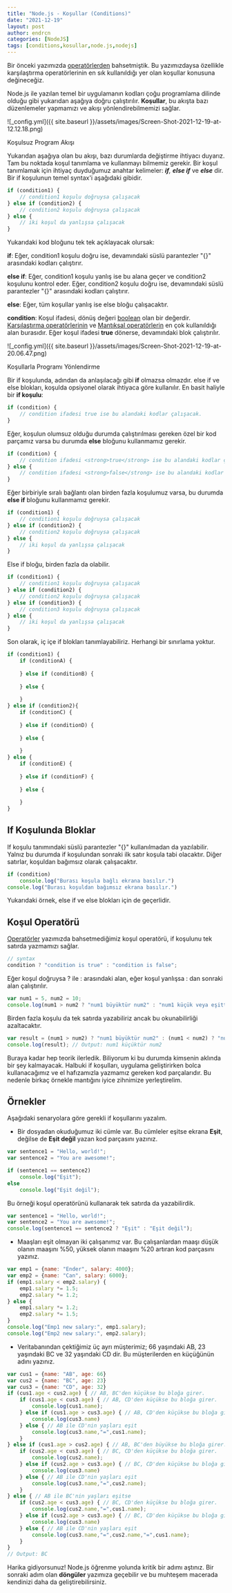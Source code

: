 ```yaml
---
title: "Node.js - Koşullar (Conditions)"
date: "2021-12-19"
layout: post
author: endrcn
categories: [NodeJS]
tags: [conditions,kosullar,node.js,nodejs]
---
```


Bir önceki yazımızda [operatörlerden](https://endrcn.dev/nodejs-operators/) bahsetmiştik. Bu yazımızdaysa özellikle karşılaştırma operatörlerinin en sık kullanıldığı yer olan koşullar konusuna değineceğiz.

Node.js ile yazılan temel bir uygulamanın kodları çoğu programlama dilinde olduğu gibi yukarıdan aşağıya doğru çalıştırılır. **Koşullar**, bu akışta bazı düzenlemeler yapmamızı ve akışı yönlendirebilmemizi sağlar.

![_config.yml]({{ site.baseurl }}/assets/images/Screen-Shot-2021-12-19-at-12.12.18.png)

Koşulsuz Program Akışı

Yukarıdan aşağıya olan bu akışı, bazı durumlarda değiştirme ihtiyacı duyarız. Tam bu noktada koşul tanımlama ve kullanmayı bilmemiz gerekir. Bir koşul tanımlamak için ihtiyaç duyduğumuz anahtar kelimeler: _**if**, **else if**_ ve **_else_** dir. Bir if koşulunun temel syntax'i aşağıdaki gibidir.

```javascript
if (condition1) {
    // condition1 koşulu doğruysa çalışacak
} else if (condition2) {
    // condition2 koşulu doğruysa çalışacak
} else {
    // iki koşul da yanlışsa çalışacak
}
```

Yukarıdaki kod bloğunu tek tek açıklayacak olursak:

**if**: Eğer, condition1 koşulu doğru ise, devamındaki süslü parantezler "{}" arasındaki kodları çalıştırır.

**else if**: Eğer, condition1 koşulu yanlış ise bu alana geçer ve condition2 koşulunu kontrol eder. Eğer, condition2 koşulu doğru ise, devamındaki süslü parantezler "{}" arasındaki kodları çalıştırır.

**else**: Eğer, tüm koşullar yanlış ise else bloğu çalışacaktır.

**condition**: Koşul ifadesi, dönüş değeri [boolean](https://endrcn.dev/nodejs-data-types/#Booleans) olan bir değerdir. [Karş](https://endrcn.dev/nodejs-operators/)[ılaştırma operatörlerinin](https://endrcn.dev/nodejs-operators/#Karsilastirma_Operatorleri) ve [Mantıksal operatörlerin](https://endrcn.dev/nodejs-operators/#Mantiksal_Operatorler) en çok kullanıldığı alan burasıdır. Eğer koşul ifadesi **true** dönerse, devamındaki blok çalıştırılır.

![_config.yml]({{ site.baseurl }}/assets/images/Screen-Shot-2021-12-19-at-20.06.47.png)

Koşullarla Programı Yönlendirme

Bir if koşulunda, adından da anlaşılacağı gibi **if** olmazsa olmazdır. else if ve else blokları, koşulda opsiyonel olarak ihtiyaca göre kullanılır. En basit haliyle bir **if koşulu**:

```javascript
if (condition) {
    // condition ifadesi true ise bu alandaki kodlar çalışacak.
}
```

Eğer, koşulun olumsuz olduğu durumda çalıştırılması gereken özel bir kod parçamız varsa bu durumda **else** bloğunu kullanmamız gerekir.

```javascript
if (condition) {
    // condition ifadesi <strong>true</strong> ise bu alandaki kodlar çalışacak.
} else {
    // condition ifadesi <strong>false</strong> ise bu alandaki kodlar çalışacak.
}
```

Eğer birbiriyle sıralı bağlantı olan birden fazla koşulumuz varsa, bu durumda **else if** bloğunu kullanmamız gerekir.

```javascript
if (condition1) {
    // condition1 koşulu doğruysa çalışacak
} else if (condition2) {
    // condition2 koşulu doğruysa çalışacak
} else {
    // iki koşul da yanlışsa çalışacak
}
```

Else if bloğu, birden fazla da olabilir.

```javascript
if (condition1) {
    // condition1 koşulu doğruysa çalışacak
} else if (condition2) {
    // condition2 koşulu doğruysa çalışacak
} else if (condition3) {
    // condition3 koşulu doğruysa çalışacak
} else {
    // iki koşul da yanlışsa çalışacak
}
```

Son olarak, iç içe if blokları tanımlayabiliriz. Herhangi bir sınırlama yoktur.

```javascript
if (condition1) {
    if (conditionA) {
        
    } else if (conditionB) {
        
    } else {
        
    }
} else if (condition2){
    if (conditionC) {
        
    } else if (conditionD) {
        
    } else {
        
    }
} else {
    if (conditionE) {
        
    } else if (conditionF) {
        
    } else {
        
    }
}
```

## If Koşulunda Bloklar

If koşulu tanımındaki süslü parantezler "{}" kullanılmadan da yazılabilir. Yalnız bu durumda if koşulundan sonraki ilk satır koşula tabi olacaktır. Diğer satırlar, koşuldan bağımsız olarak çalışacaktır.

```javascript
if (condition)
    console.log("Burası koşula bağlı ekrana basılır.")
console.log("Burası koşuldan bağımsız ekrana basılır.")
```

Yukarıdaki örnek, else if ve else blokları için de geçerlidir.

## Koşul Operatörü

[Operatörler](https://endrcn.dev/nodejs-operators/) yazımızda bahsetmediğimiz koşul operatörü, if koşulunu tek satırda yazmamızı sağlar.

```javascript
// syntax
condition ? "condition is true" : "condition is false";
```

Eğer koşul doğruysa ? ile : arasındaki alan, eğer koşul yanlışsa : dan sonraki alan çalıştırılır.

```javascript
var num1 = 5, num2 = 10;
console.log(num1 > num2 ? "num1 büyüktür num2" : "num1 küçük veya eşittir num2");
```

Birden fazla koşulu da tek satırda yazabiliriz ancak bu okunabilirliği azaltacaktır.

```javascript
var result = (num1 > num2) ? "num1 büyüktür num2" : (num1 < num2) ? "num1 küçüktür num2" : "num1 eşittir num2";
console.log(result); // Output: num1 küçüktür num2
```

Buraya kadar hep teorik ilerledik. Biliyorum ki bu durumda kimsenin aklında bir şey kalmayacak. Halbuki if koşulları, uygulama geliştirirken bolca kullanacağımız ve el hafızamızla yazmamız gereken kod parçalarıdır. Bu nedenle birkaç örnekle mantığını iyice zihnimize yerleştirelim.

## Örnekler

Aşağıdaki senaryolara göre gerekli if koşullarını yazalım.

- Bir dosyadan okuduğumuz iki cümle var. Bu cümleler eşitse ekrana **Eşit**, değilse de **Eşit değil** yazan kod parçasını yazınız.

```javascript
var sentence1 = "Hello, world!";
var sentence2 = "You are awesome!";

if (sentence1 == sentence2)
    console.log("Eşit");
else
    console.log("Eşit değil");
```

Bu örneği koşul operatörünü kullanarak tek satırda da yazabilirdik.

```javascript
var sentence1 = "Hello, world!";
var sentence2 = "You are awesome!";
console.log(sentence1 == sentence2 ? "Eşit" : "Eşit değil");
```

- Maaşları eşit olmayan iki çalışanımız var. Bu çalışanlardan maaşı düşük olanın maaşını %50, yüksek olanın maaşını %20 artıran kod parçasını yazınız.

```javascript
var emp1 = {name: "Ender", salary: 4000};
var emp2 = {name: "Can", salary: 6000};
if (emp1.salary < emp2.salary) {
    emp1.salary *= 1.5;
    emp2.salary *= 1.2;
} else {
    emp1.salary *= 1.2;
    emp2.salary *= 1.5;
}
console.log("Emp1 new salary:", emp1.salary);
console.log("Emp2 new salary:", emp2.salary);
```

- Veritabanından çektiğimiz üç ayrı müşterimiz; 66 yaşındaki AB, 23 yaşındaki BC ve 32 yaşındaki CD dir. Bu müşterilerden en küçüğünün adını yazınız.

```javascript
var cus1 = {name: "AB", age: 66}
var cus2 = {name: "BC", age: 23}
var cus3 = {name: "CD", age: 32}
if (cus1.age < cus2.age) { // AB, BC'den küçükse bu bloğa girer.
    if (cus1.age < cus3.age) { // AB, CD'den küçükse bu bloğa girer.
        console.log(cus1.name);
    } else if (cus1.age > cus3.age) { // AB, CD'den küçükse bu bloğa girer.
        console.log(cus3.name)
    } else { // AB ile CD'nin yaşları eşit
        console.log(cus3.name,"=",cus1.name);
    }
} else if (cus1.age > cus2.age) { // AB, BC'den büyükse bu bloğa girer.
    if (cus2.age < cus3.age) { // BC, CD'den küçükse bu bloğa girer.
        console.log(cus2.name);
    } else if (cus2.age > cus3.age) { // BC, CD'den küçükse bu bloğa girer.
        console.log(cus3.name)
    } else { // AB ile CD'nin yaşları eşit
        console.log(cus3.name,"=",cus2.name);
    }
} else { // AB ile BC'nin yaşları eşitse
    if (cus2.age < cus3.age) { // BC, CD'den küçükse bu bloğa girer.
        console.log(cus2.name,"=",cus1.name);
    } else if (cus2.age > cus3.age) { // BC, CD'den küçükse bu bloğa girer.
        console.log(cus3.name)
    } else { // AB ile CD'nin yaşları eşit
        console.log(cus3.name,"=",cus2.name,"=",cus1.name);
    }
}
// Output: BC
```

Harika gidiyorsunuz! Node.js öğrenme yolunda kritik bir adımı aştınız. Bir sonraki adım olan **döngüler** yazımıza geçebilir ve bu muhteşem macerada kendinizi daha da geliştirebilirsiniz.
